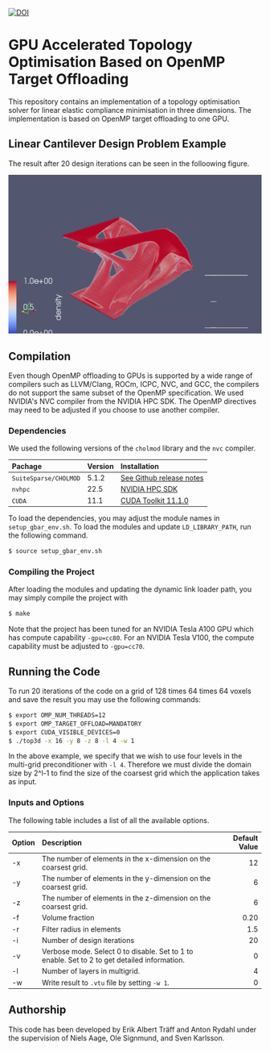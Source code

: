 [![DOI](https://zenodo.org/badge/DOI/10.5281/zenodo.7791820.svg)](https://doi.org/10.5281/zenodo.7791820)
# GPU Accelerated Topology Optimisation Based on OpenMP Target Offloading
This repository contains an implementation of a topology  optimisation solver for linear  elastic compliance minimisation in three dimensions. The implementation is based on OpenMP target offloading to one GPU.

## Linear Cantilever Design Problem Example
The result after 20 design iterations can be seen in the folloowing figure.
<p align="center">
  <img src="figures/result.png" width="600," title="Result from 25 iterations">
</p>

## Compilation
Even though OpenMP offloading to GPUs is supported by a wide range of compilers such as LLVM/Clang, ROCm, ICPC, NVC, and GCC, the compilers do not support the same subset of the OpenMP specification. We used NVIDIA's NVC compiler from the NVIDIA HPC SDK. The OpenMP directives may need to be adjusted if you choose to use another compiler.
<br>

### Dependencies
We used the following versions of the `cholmod` library and the `nvc` compiler.

| **Pachage**           | **Version** | **Installation** |
| :---                  | :---        | :---           |
| `SuiteSparse/CHOLMOD` | 5.1.2       | [See Github release notes](https://github.com/DrTimothyAldenDavis/SuiteSparse/releases/tag/v5.1.2) |
| `nvhpc`| 22.5 | [NVIDIA HPC SDK](https://developer.nvidia.com/nvidia-hpc-sdk-releases)|
| `CUDA` | 11.1 | [CUDA Toolkit 11.1.0](https://developer.nvidia.com/cuda-11.1.0-download-archive?target_os=Linux) |

To load the dependencies, you may adjust the module names in `setup_gbar_env.sh`. To load the modules and update `LD_LIBRARY_PATH`, run the following command.
```bash
$ source setup_gbar_env.sh
```

### Compiling the Project
After loading the modules and updating the dynamic link loader path, you may simply compile the project with
```bash
$ make
```
Note that the project has been tuned for an NVIDIA Tesla A100 GPU which has compute capability `-gpu=cc80`. For an NVIDIA Tesla V100, the compute capability must be adjusted to `-gpu=cc70`. 
## Running the Code

To run 20 iterations of the code on a grid of 128 times 64 times 64 voxels and save the result you may use the following commands:
```bash
$ export OMP_NUM_THREADS=12
$ export OMP_TARGET_OFFLOAD=MANDATORY
$ export CUDA_VISIBLE_DEVICES=0
$ ./top3d -x 16 -y 8 -z 8 -l 4 -w 1
```
In the above example, we specify that we wish to use four levels in the multi-grid preconditioner with `-l 4`. Therefore we must divide the domain size by 2^l-1 to find the size of the coarsest grid which the application takes as input. 

### Inputs and Options
The following table includes a list of all the available options.

| **Option** |                                          **Description**                                     | **Default Value** |
| :---       | :---                                                                                         | ---:              |
| -x         | The number of elements in the x-dimension on the coarsest grid.                              | 12                |
| -y         | The number of elements in the y-dimension on the coarsest grid.                              | 6                 |
| -z         | The number of elements in the z-dimension on the coarsest grid.                              | 6                 |
| -f         | Volume fraction                                                                              | 0.20              |
| -r         | Filter radius in elements                                                                    | 1.5               |
| -i         | Number of design iterations                                                                  | 20                |
| -v         | Verbose mode. Select 0 to disable. Set to 1 to enable. Set to 2 to get detailed information. | 0                 |
| -l         | Number of layers in multigrid.                                                               | 4                 |
| -w         | Write result to `.vtu` file by setting `-w 1`.                                               | 0                 |

## Authorship
This code has been developed by Erik Albert Träff and Anton Rydahl under the supervision of Niels Aage, Ole Signmund, and Sven Karlsson.
